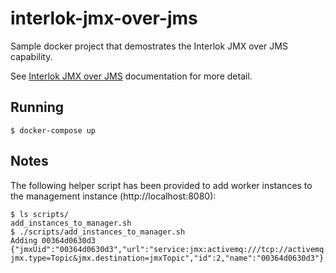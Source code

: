 # interlok-jmx-over-jms

Sample docker project that demostrates the Interlok JMX over JMS capability.

See [Interlok JMX over JMS](http://interlok.adaptris.net/interlok-docs/advanced-jmx-jms.html) documentation for more detail.

## Running

```
$ docker-compose up
```


## Notes

The following helper script has been provided to add worker instances to the management instance (http://localhost:8080):

```
$ ls scripts/
add_instances_to_manager.sh 
$ ./scripts/add_instances_to_manager.sh
Adding 00364d0630d3
{"jmxUid":"00364d0630d3","url":"service:jmx:activemq:///tcp://activemq:61616?jmx.type=Topic&jmx.destination=jmxTopic","id":2,"name":"00364d0630d3"}
```
